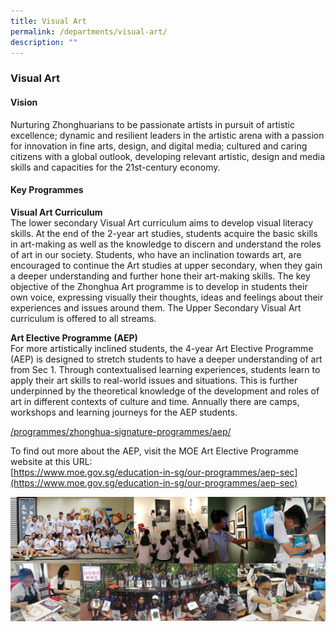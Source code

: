 ```yaml
---
title: Visual Art
permalink: /departments/visual-art/
description: ""
---
```

### **Visual Art**
#### **Vision**
Nurturing Zhonghuarians to be passionate artists in pursuit of artistic excellence; dynamic and resilient leaders in the artistic arena with a passion for innovation in fine arts, design, and digital media; cultured and caring citizens with a global outlook, developing relevant artistic, design and media skills and capacities for the 21st-century economy.

#### **Key Programmes**
**Visual Art Curriculum**<br>
The lower secondary Visual Art curriculum aims to develop visual literacy skills. At the end of the 2-year art studies, students acquire the basic skills in art-making as well as the knowledge to discern and understand the roles of art in our society. Students, who have an inclination towards art, are encouraged to continue the Art studies at upper secondary, when they gain a deeper understanding and further hone their art-making skills. The key objective of the Zhonghua Art programme is to develop in students their own voice, expressing visually their thoughts, ideas and feelings about their experiences and issues around them. The Upper Secondary Visual Art curriculum is offered to all streams.

**Art Elective Programme (AEP)**<br>
For more artistically inclined students, the 4-year Art Elective Programme (AEP) is designed to stretch students to have a deeper understanding of art from Sec 1. Through contextualised learning experiences, students learn to apply their art skills to real-world issues and situations. This is further underpinned by the theoretical knowledge of the development and roles of art in different contexts of culture and time. Annually there are camps, workshops and learning journeys for the AEP students.

[/programmes/zhonghua-signature-programmes/aep/](/programmes/zhonghua-signature-programmes/aep/)

To find out more about the AEP, visit the MOE Art Elective Programme website at this URL:<br>
[https://www.moe.gov.sg/education-in-sg/our-programmes/aep-sec](https://www.moe.gov.sg/education-in-sg/our-programmes/aep-sec)

![](/images/va1.jpg)